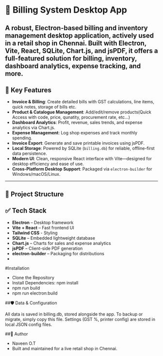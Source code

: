 # 🏪 Billing System Desktop App

A robust, Electron-based billing and inventory management desktop application, actively used in a retail shop in Chennai. Built with **Electron**, **Vite**, **React**, **SQLite**, **Chart.js**, and **jsPDF**, it offers a full-featured solution for billing, inventory, dashboard analytics, expense tracking, and more.
---
## 🚀 Key Features

- **Invoice & Billing**: Create detailed bills with GST calculations, line items, quick notes, storage of bills etc.
- **Product & Catalogue Management**: Add/edit/remove products(Quick Access with code, price, qunatity, procurement rate, etc...)  
- **Dashboard Analytics**: Profit, revenue, sales trends, and expense analytics via Chart.js.  
- **Expense Management**: Log shop expenses and track monthly spending.  
- **Invoice Export**: Generate and save printable invoices using jsPDF.  
- **Local Storage**: Powered by SQLite (`billing.db`) for reliable, offline-first data persistence.  
- **Modern UI**: Clean, responsive React interface with Vite—designed for desktop efficiency and ease of use.  
- **Cross-Platform Desktop Support**: Packaged via `electron-builder` for Windows/macOS/Linux.

---

## 📂 Project Structure

## ✅ Tech Stack

- **Electron** – Desktop framework  
- **Vite + React** – Fast frontend UI
- **Tailwind CSS** - Styling
- **SQLite** – Embedded lightweight database  
- **Chart.js** – Charts for sales and expense analytics  
- **jsPDF** – Client-side PDF generation  
- **electron-builder** – Packaging for distributions
- 
#Installation
- Clone the Repository
- Install Dependencies: npm install
- npm run build 
- npm run electron:build

##🛡️ Data & Configuration

All data is saved in billing.db, stored alongside the app.
To backup or migrate, simply copy this file.
Settings (GST %, printer config) are stored in local JSON config files.

##👤 Author
- Naveen O.T
- Built and maintained for a live retail shop in Chennai.
